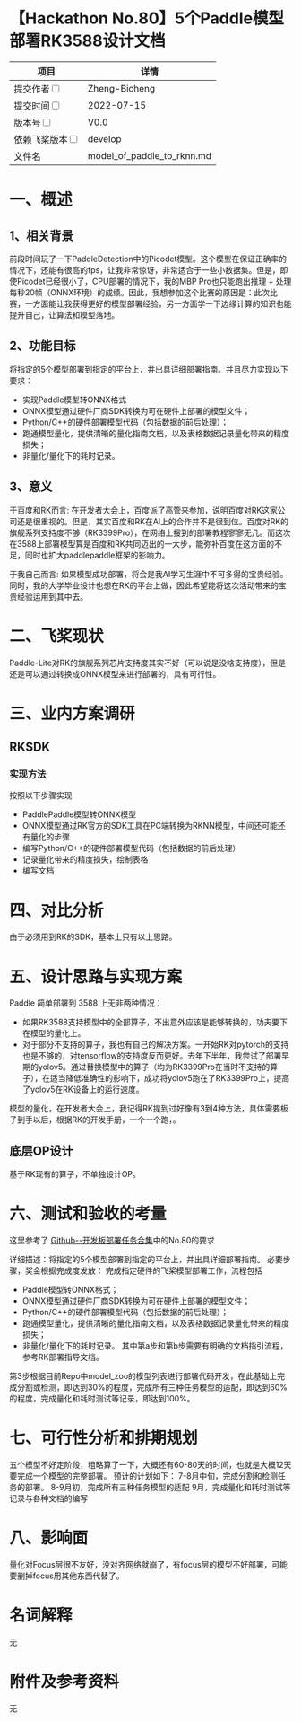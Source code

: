 # 【Hackathon No.80】5个Paddle模型部署RK3588设计文档

| 项目| 详情 | 
|---|---|
|提交作者<input type="checkbox" class="rowselector hidden"> | Zheng-Bicheng | 
|提交时间<input type="checkbox" class="rowselector hidden"> | 2022-07-15 | 
|版本号<input type="checkbox" class="rowselector hidden"> | V0.0 | 
|依赖飞桨版本<input type="checkbox" class="rowselector hidden"> | develop | 
|文件名 | model_of_paddle_to_rknn.md<br> | 


# 一、概述
## 1、相关背景
前段时间玩了一下PaddleDetection中的Picodet模型。这个模型在保证正确率的情况下，还能有很高的fps，让我非常惊讶，非常适合于一些小数据集。但是，即使Picodet已经很小了，CPU部署的情况下，我的MBP Pro也只能跑出推理 + 处理每秒20帧（ONNX环境）的成绩。因此，我想参加这个比赛的原因是：此次比赛，一方面能让我获得更好的模型部署经验，另一方面学一下边缘计算的知识也能提升自己，让算法和模型落地。
## 2、功能目标
将指定的5个模型部署到指定的平台上，并出具详细部署指南。并且尽力实现以下要求：
* 实现Paddle模型转ONNX格式
* ONNX模型通过硬件厂商SDK转换为可在硬件上部署的模型文件；
* Python/C++的硬件部署模型代码（包括数据的前后处理）；
* 跑通模型量化，提供清晰的量化指南文档，以及表格数据记录量化带来的精度损失；
* 非量化/量化下的耗时记录。
## 3、意义
于百度和RK而言: 在开发者大会上，百度派了高管来参加，说明百度对RK这家公司还是很重视的。但是，其实百度和RK在AI上的合作并不是很到位。百度对RK的旗舰系列支持度不够（RK3399Pro），在网络上搜到的部署教程寥寥无几。而这次在3588上部署模型算是百度和RK共同迈出的一大步，能弥补百度在这方面的不足，同时也扩大paddlepaddle框架的影响力。

于我自己而言: 如果模型成功部署，将会是我AI学习生涯中不可多得的宝贵经验。同时，我的大学毕业设计也想在RK的平台上做，因此希望能将这次活动带来的宝贵经验运用到其中去。

# 二、飞桨现状
Paddle-Lite对RK的旗舰系列芯片支持度其实不好（可以说是没啥支持度），但是还是可以通过转换成ONNX模型来进行部署的，具有可行性。


# 三、业内方案调研
## RKSDK
### 实现方法
按照以下步骤实现
* PaddlePaddle模型转ONNX模型
* ONNX模型通过RK官方的SDK工具在PC端转换为RKNN模型，中间还可能还有量化的步骤
* 编写Python/C++的硬件部署模型代码（包括数据的前后处理）
* 记录量化带来的精度损失，绘制表格
* 编写文档

# 四、对比分析
由于必须用到RK的SDK，基本上只有以上思路。

# 五、设计思路与实现方案
Paddle 简单部署到 3588 上无非两种情况：
* 如果RK3588支持模型中的全部算子，不出意外应该是能够转换的，功夫要下在模型的量化上。
* 对于部分不支持的算子，我也有自己的解决方案。一开始RK对pytorch的支持也是不够的，对tensorflow的支持度反而更好。去年下半年，我尝试了部署早期的yolov5。通过替换模型中的算子（均为RK3399Pro在当时不支持的算子），在适当降低准确性的影响下，成功将yolov5跑在了RK3399Pro上，提高了yolov5在RK设备上的运行速度。

模型的量化，在开发者大会上，我记得RK提到过好像有3到4种方法，具体需要板子到手以后，根据RK的开发手册，一个一个跑，。
## 底层OP设计
基于RK现有的算子，不单独设计OP。

# 六、测试和验收的考量
这里参考了 [Github--开发板部署任务合集]('https://github.com/PaddlePaddle/Paddle/issues/44068#task80')中的No.80的要求

详细描述：将指定的5个模型部署到指定的平台上，并出具详细部署指南。
必要步骤，奖金根据完成度发放：
完成指定硬件的飞桨模型部署工作，流程包括
* Paddle模型转ONNX格式；
* ONNX模型通过硬件厂商SDK转换为可在硬件上部署的模型文件；
* Python/C++的硬件部署模型代码（包括数据的前后处理）；
* 跑通模型量化，提供清晰的量化指南文档，以及表格数据记录量化带来的精度损失；
* 非量化/量化下的耗时记录。
其中第a步和第b步需要有明确的文档指引流程，参考RK部署指导文档。

第3步根据目前Repo中model_zoo的模型列表进行部署代码开发，在此基础上完成分割或检测，即达到30%的程度，完成所有三种任务模型的适配，即达到60%的程度，完成量化和耗时测试等记录，即达到100%。

# 七、可行性分析和排期规划
五个模型不好定阶段，粗略算了一下，大概还有60-80天的时间，也就是大概12天要完成一个模型的完整部署。
预计的计划如下：
7-8月中旬，完成分割和检测任务的部署。
8-9月初，完成所有三种任务模型的适配
9月，完成量化和耗时测试等记录与各种文档的编写

# 八、影响面
量化对Focus层很不友好，没对齐网络就崩了，有focus层的模型不好部署，可能要删掉focus用其他东西代替了。
# 名词解释
无
# 附件及参考资料
无